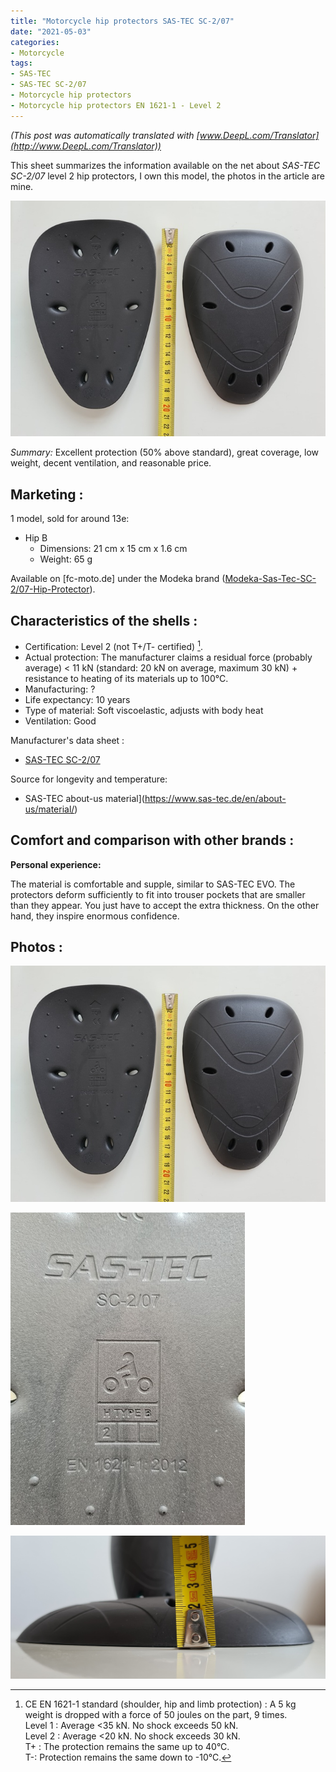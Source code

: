 ```yaml
---
title: "Motorcycle hip protectors SAS-TEC SC-2/07"
date: "2021-05-03"
categories:
- Motorcycle
tags:
- SAS-TEC
- SAS-TEC SC-2/07
- Motorcycle hip protectors
- Motorcycle hip protectors EN 1621-1 - Level 2
---
```


_(This post was automatically translated with [www.DeepL.com/Translator](http://www.DeepL.com/Translator))_

This sheet summarizes the information available on the net about _SAS-TEC SC-2/07_ level 2 hip protectors, I own this model, the photos in the article are mine.

<!--more-->

![sas-tec-sc2-07_HB_niv2_face_dos_dimensions.jpg](sas-tec-sc2-07_HB_niv2_face_dos_dimensions.jpg)

_Summary:_ Excellent protection (50% above standard), great coverage, low weight, decent ventilation, and reasonable price.

Marketing :
-------------------

1 model, sold for around 13e:

- Hip B
    - Dimensions: 21 cm x 15 cm x 1.6 cm
    - Weight: 65 g

Available on [fc-moto.de] under the Modeka brand ([Modeka-Sas-Tec-SC-2/07-Hip-Protector](https://www.fc-moto.de/fr/Modeka-Sas-Tec-SC-2/07-Protecteur-de-hanche)).

Characteristics of the shells :
-----------------------------

- Certification: Level 2 (not T+/T- certified) [^1].
- Actual protection: The manufacturer claims a residual force (probably average) < 11 kN (standard: 20 kN on average, maximum 30 kN) + resistance to heating of its materials up to 100°C.
- Manufacturing: ?
- Life expectancy: 10 years
- Type of material: Soft viscoelastic, adjusts with body heat
- Ventilation: Good

Manufacturer's data sheet :
- [SAS-TEC SC-2/07](https://www.sas-tec.de/en/products/sc-2-07/)

Source for longevity and temperature:

- SAS-TEC about-us material](https://www.sas-tec.de/en/about-us/material/)

Comfort and comparison with other brands : 
------------------------------------------------

**Personal experience:**

The material is comfortable and supple, similar to SAS-TEC EVO.
The protectors deform sufficiently to fit into trouser pockets that are smaller than they appear.
You just have to accept the extra thickness.
On the other hand, they inspire enormous confidence.

Photos :
--------

![sas-tec-sc2-07_HB_niv2_face_dos_dimensions.jpg](sas-tec-sc2-07_HB_niv2_face_dos_dimensions.jpg)

![sas-tec-sc2-07_HB_niv2_notations.jpg](sas-tec-sc2-07_HB_niv2_notations.jpg)

![sas-tec-sc2-07_HB_niv2_profil_dimensions.jpg](sas-tec-sc2-07_HB_niv2_profil_dimensions.jpg)


[^1]: CE EN 1621-1 standard (shoulder, hip and limb protection) : A 5 kg weight is dropped with a force of 50 joules on the part, 9 times.<br />
Level 1 : Average <35 kN. No shock exceeds 50 kN.<br />
Level 2 : Average <20 kN. No shock exceeds 30 kN.<br />
T+ : The protection remains the same up to 40°C.<br />
T-: Protection remains the same down to -10°C.
